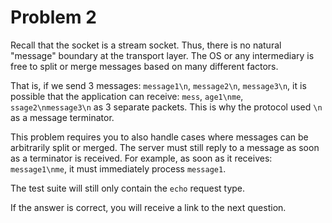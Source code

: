 # Problem 2

Recall that the socket is a stream socket.
Thus, there is no natural "message" boundary at the transport layer.
The OS or any intermediary is free to split or merge messages based on many different factors.

That is, if we send 3 messages: `message1\n`, `message2\n`, `message3\n`, it is possible that the application can
receive: `mess`, `age1\nme`, `ssage2\nmessage3\n` as 3 separate packets.
This is why the protocol used `\n` as a message terminator.

This problem requires you to also handle cases where messages can be arbitrarily split or merged.
The server must still reply to a message as soon as a terminator is received.
For example, as soon as it receives: `message1\nme`, it must immediately process `message1`.

The test suite will still only contain the `echo` request type.

If the answer is correct, you will receive a link to the next question.